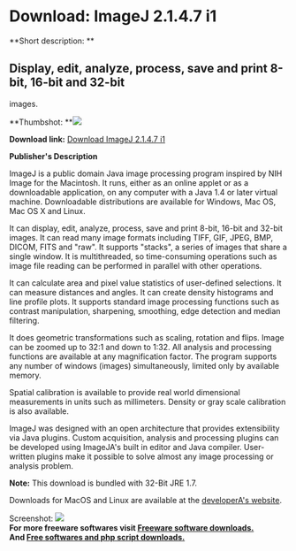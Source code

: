 # Download: ImageJ 2.1.4.7 i1

**Short description: **

## Display, edit, analyze, process, save and print 8-bit, 16-bit and 32-bit
images.

  
**Thumbshot: **![](http://www.freewarefiles.com/screenshot/imagej_md.jpg)   
  
**Download link:** [Download ImageJ 2.1.4.7 i1](http://freesoftwares.boysofts.com/ImageJ_program_53729.html)  
  

**Publisher's Description**  
  

ImageJ is a public domain Java image processing program inspired by NIH Image
for the Macintosh. It runs, either as an online applet or as a downloadable
application, on any computer with a Java 1.4 or later virtual machine.
Downloadable distributions are available for Windows, Mac OS, Mac OS X and
Linux.

It can display, edit, analyze, process, save and print 8-bit, 16-bit and
32-bit images. It can read many image formats including TIFF, GIF, JPEG, BMP,
DICOM, FITS and "raw". It supports "stacks", a series of images that share a
single window. It is multithreaded, so time-consuming operations such as image
file reading can be performed in parallel with other operations.

It can calculate area and pixel value statistics of user-defined selections.
It can measure distances and angles. It can create density histograms and line
profile plots. It supports standard image processing functions such as
contrast manipulation, sharpening, smoothing, edge detection and median
filtering.

It does geometric transformations such as scaling, rotation and flips. Image
can be zoomed up to 32:1 and down to 1:32. All analysis and processing
functions are available at any magnification factor. The program supports any
number of windows (images) simultaneously, limited only by available memory.

Spatial calibration is available to provide real world dimensional
measurements in units such as millimeters. Density or gray scale calibration
is also available.

ImageJ was designed with an open architecture that provides extensibility via
Java plugins. Custom acquisition, analysis and processing plugins can be
developed using ImageJA's built in editor and Java compiler. User-written
plugins make it possible to solve almost any image processing or analysis
problem.

**Note:** This download is bundled with 32-Bit JRE 1.7.

Downloads for MacOS and Linux are available at the [developerA's
website](http://rsb.info.nih.gov/ij/).

  
  
Screenshot: ![](http://www.freewarefiles.com/screenshot/imagej.jpg)  
**For more freeware softwares visit [Freeware software downloads.](http://freesoftwares.boysofts.com/)**   
**And [Free softwares and php script downloads.](http://www.boysofts.com/)**

